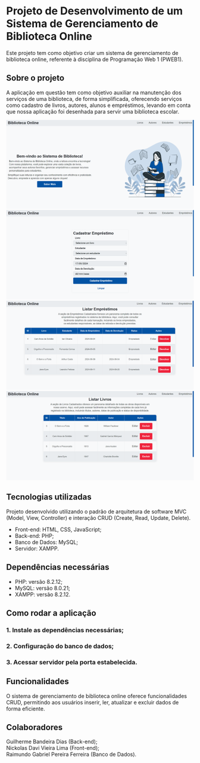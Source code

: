# Projeto de Desenvolvimento de um Sistema de Gerenciamento de Biblioteca Online

Este projeto tem como objetivo criar um sistema de gerenciamento de biblioteca online, 
referente à disciplina de Programação Web 1 (PWEB1).

## Sobre o projeto

A aplicação em questão tem como objetivo auxiliar na manutenção dos serviços de uma biblioteca, de forma simplificada, 
oferecendo serviços como cadastro de livros, autores, alunos e empréstimos, levando em conta que nossa aplicação 
foi desenhada para servir uma biblioteca escolar.

![Página Principal](https://github.com/DevGuiBan/pweb1-Biblioteca/blob/main/imgs/PaginaPrincipal.png) 
![Cadastro De Emprestimos](https://github.com/DevGuiBan/pweb1-Biblioteca/blob/main/imgs/CadastroDeEmprestimos.png)
![Listagem De Emprestimos](https://github.com/DevGuiBan/pweb1-Biblioteca/blob/main/imgs/ListagemDeEmprestimos.png) 
![Listagem De Livros](https://github.com/DevGuiBan/pweb1-Biblioteca/blob/main/imgs/ListagemDeLivros.png)

## Tecnologias utilizadas

Projeto desenvolvido utilizando o padrão de arquitetura de software MVC (Model, View, Controller) e 
interação CRUD (Create, Read, Update, Delete).

- Front-end: HTML, CSS, JavaScript;
- Back-end: PHP;
- Banco de Dados: MySQL;
- Servidor: XAMPP.

## Dependências necessárias

- PHP: versão 8.2.12;
- MySQL: versão 8.0.21;
- XAMPP: versão 8.2.12.

## Como rodar a aplicação

### 1. Instale as dependências necessárias;
### 2. Configuração do banco de dados;
### 3. Acessar servidor pela porta estabelecida.

## Funcionalidades

O sistema de gerenciamento de biblioteca online oferece funcionalidades CRUD, permitindo aos usuários inserir, ler, 
atualizar e excluir dados de forma eficiente.

## Colaboradores

Guilherme Bandeira Dias (Back-end);  
Nickolas Davi Vieira Lima (Front-end);  
Raimundo Gabriel Pereira Ferreira (Banco de Dados).
